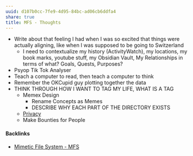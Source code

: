 ```yaml
---
uuid: d107b0cc-7fe9-4d95-84bc-ad06cb6ddfa4
share: true
title: MFS - Thoughts
---
```

* Write about that feeling I had when I was so excited that things were actually aligning, like when I was supposed to be going to Switzerland
	* I need to contextualize my history (ActivityWatch), my locations, my book marks, youtube stuff, my Obsidian Vault, My Relationships in terms of what? Goals, Quests, Purposes?
* Psyop Tik Tok Analyser
* Teach a computer to read, then teach a computer to think
* Remember the OKCupid guy plotting together the data
* THINK THROUGH HOW I WANT TO TAG MY LIFE, WHAT IS A TAG
	* Memex Design
		* Rename Concepts as Memes
		* DESCRIBE WHY EACH PART OF THE DIRECTORY EXISTS
	* [Privacy](../Privacy)
	* Make Bounties for People

#### Backlinks

* [Mimetic File System - MFS](/174ec832-c137-4d44-b581-3e552e0c047e)